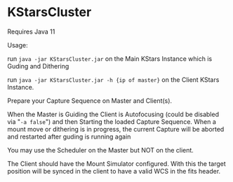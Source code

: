 # KStarsCluster

Requires Java 11

Usage:

run `java -jar KStarsCluster.jar` on the Main KStars Instance which is Guding and Dithering

run `java -jar KStarsCluster.jar -h {ip of master}` on the Client KStars Instance. 

Prepare your Capture Sequence on Master and Client(s). 

When the Master is Guiding the Client is Autofocusing (could be disabled via "`-a false`") and then Starting the loaded Capture Sequence. 
When a mount move or dithering is in progress, the current Capture will be aborted and restarted after guding is running again

You may use the Scheduler on the Master but NOT on the client.

The Client should have the Mount Simulator configured. With this the target position will be synced in the client to have a valid WCS in the fits header.
